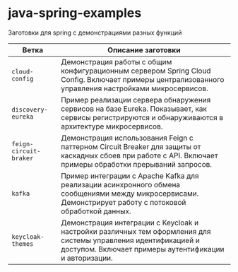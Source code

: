 # java-spring-examples

Заготовки для spring с демонстрациями разных функций

| Ветка                  | Описание заготовки |
|------------------------|--------------------------------------------------------------------------------------------------------------------------------------------------------------------------|
| `cloud-config`         | Демонстрация работы с общим конфигурационным сервером Spring Cloud Config. Включает примеры централизованного управления настройками микросервисов.                      |
| `discovery-eureka`     | Пример реализации сервера обнаружения сервисов на базе Eureka. Показывает, как сервисы регистрируются и обнаруживаются в архитектуре микросервисов.                      |
| `feign-circuit-braker` | Демонстрация использования Feign с паттерном Circuit Breaker для защиты от каскадных сбоев при работе с API. Включает примеры обработки прерываний запросов.             |
| `kafka`                | Пример интеграции с Apache Kafka для реализации асинхронного обмена сообщениями между микросервисами. Демонстрирует работу с потоковой обработкой данных.                |
| `keycloak-themes`      | Демонстрация интеграции с Keycloak и настройки различных тем оформления для системы управления идентификацией и доступом. Включает примеры аутентификации и авторизации. |